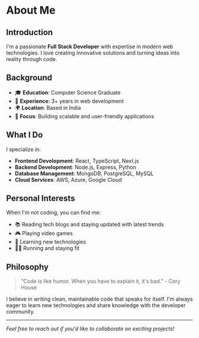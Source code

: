 # About Me

## Introduction

I'm a passionate **Full Stack Developer** with expertise in modern web technologies. I love creating innovative solutions and turning ideas into reality through code.

## Background

- 🎓 **Education**: Computer Science Graduate
- 💼 **Experience**: 3+ years in web development
- 🌍 **Location**: Based in India
- 🎯 **Focus**: Building scalable and user-friendly applications

## What I Do

I specialize in:

- **Frontend Development**: React, TypeScript, Next.js
- **Backend Development**: Node.js, Express, Python
- **Database Management**: MongoDB, PostgreSQL, MySQL
- **Cloud Services**: AWS, Azure, Google Cloud

## Personal Interests

When I'm not coding, you can find me:

- 📚 Reading tech blogs and staying updated with latest trends
- 🎮 Playing video games
- 🌱 Learning new technologies
- 🏃‍♂️ Running and staying fit

## Philosophy

> "Code is like humor. When you have to explain it, it's bad." - Cory House

I believe in writing clean, maintainable code that speaks for itself. I'm always eager to learn new technologies and share knowledge with the developer community.

---

_Feel free to reach out if you'd like to collaborate on exciting projects!_
